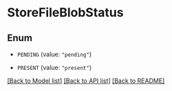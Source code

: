 # StoreFileBlobStatus

## Enum


* `PENDING` (value: `"pending"`)

* `PRESENT` (value: `"present"`)


[[Back to Model list]](../README.md#documentation-for-models) [[Back to API list]](../README.md#documentation-for-api-endpoints) [[Back to README]](../README.md)


